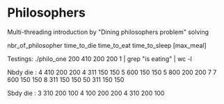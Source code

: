 # Philosophers
Multi-threading introduction by "Dining philosophers problem" solving

nbr_of_philosopher time_to_die time_to_eat time_to_sleep [max_meal]

Testings:
./philo_one 200 410 200 200 1 | grep "is eating" | wc -l

Nbdy die :
 4 410 200 200
 4 311 150 150
 5 600 150 150
 5 800 200 200 7
 7 600 150 150
 8 311 150 150
 50 311 150 150


 Sbdy die :
 3 310 200 100
 4 100 200 200
 4 310 200 100
